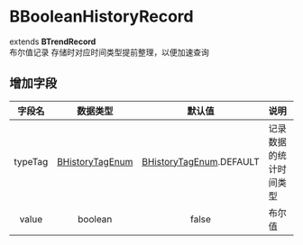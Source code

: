# BBooleanHistoryRecord
extends **BTrendRecord**  
布尔值记录
存储时对应时间类型提前整理，以便加速查询

## 增加字段
| 字段名 | 数据类型 | 默认值 | 说明 |
|:-------:|:------:|:-------:|:------------|
| typeTag | [BHistoryTagEnum](../enums/HistoryTagEnum.md) | [BHistoryTagEnum](../enums/HistoryTagEnum.md).DEFAULT | 记录数据的统计时间类型 |
| value | boolean | false | 布尔值 |
